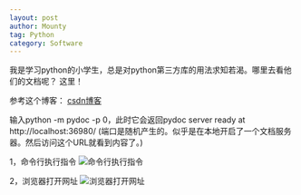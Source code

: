 ```yaml
---
layout: post
author: Mounty
tag: Python
category: Software
---
```

我是学习python的小学生，总是对python第三方库的用法求知若渴。哪里去看他们的文档呢？
这里！

参考这个博客： [csdn博客](https://blog.csdn.net/weixin_40894428/article/details/81745445)

输入python -m pydoc -p 0，此时它会返回pydoc server ready at http://localhost:36980/
(端口是随机产生的。似乎是在本地开启了一个文档服务器。然后访问这个URL就看到内容了。)

1，命令行执行指令
![命令行执行指令](/asset/image/PythonLocalDocSvr.png)

2，浏览器打开网址
![浏览器打开网址](/asset/image/PythonLocalDocWeb.png)
